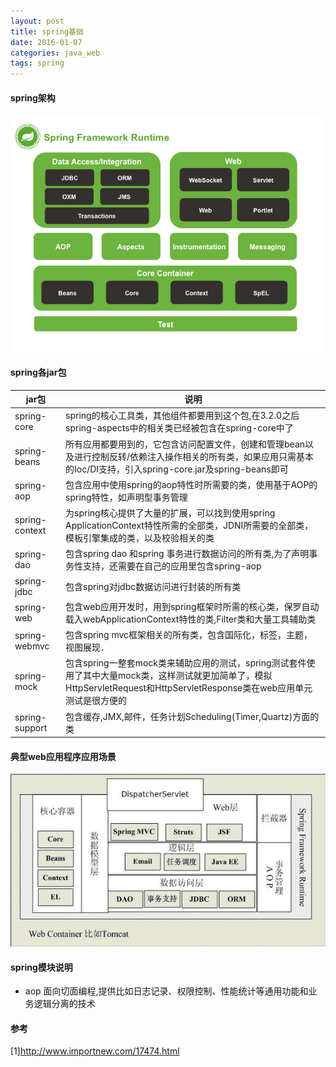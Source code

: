 ```yaml
---
layout: post
title: spring基础
date: 2016-01-07
categories: java_web
tags: spring
---
```


#### spring架构

![spring架构](/images/java_web/spring.png)

#### spring各jar包

|jar包|说明|
|-|-|
|spring-core|spring的核心工具类，其他组件都要用到这个包,在3.2.0之后spring-aspects中的相关类已经被包含在spring-core中了|
|spring-beans|所有应用都要用到的，它包含访问配置文件，创建和管理bean以及进行控制反转/依赖注入操作相关的所有类，如果应用只需基本的Ioc/DI支持，引入spring-core.jar及spring-beans即可|
|spring-aop|包含应用中使用spring的aop特性时所需要的类，使用基于AOP的spring特性，如声明型事务管理|
|spring-context|为spring核心提供了大量的扩展，可以找到使用spring　ApplicationContext特性所需的全部类，JDNI所需要的全部类，模板引擎集成的类，以及校验相关的类|
|spring-dao|包含spring dao 和spring 事务进行数据访问的所有类,为了声明事务性支持，还需要在自己的应用里包含spring-aop|
|spring-jdbc|包含spring对jdbc数据访问进行封装的所有类|
|spring-web|包含web应用开发时，用到spring框架时所需的核心类，保罗自动载入webApplicationContext特性的类,Filter类和大量工具辅助类|
|spring-webmvc|包含spring mvc框架相关的所有类，包含国际化，标签，主题，视图展现．|
|spring-mock|包含spring一整套mock类来辅助应用的测试，spring测试套件使用了其中大量mock类，这样测试就更加简单了，模拟HttpServletRequest和HttpServletResponse类在web应用单元测试是很方便的|
|spring-support|包含缓存,JMX,邮件，任务计划Scheduling(Timer,Quartz)方面的类|

#### 典型web应用程序应用场景

![典型web架构](/images/java_web/webStruct.jpg)

#### spring模块说明

*   aop 面向切面编程,提供比如日志记录、权限控制、性能统计等通用功能和业务逻辑分离的技术

#### 参考 

[1]<http://www.importnew.com/17474.html>
